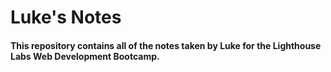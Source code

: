 # Luke's Notes

#### This repository contains all of the notes taken by Luke for the Lighthouse Labs Web Development Bootcamp.